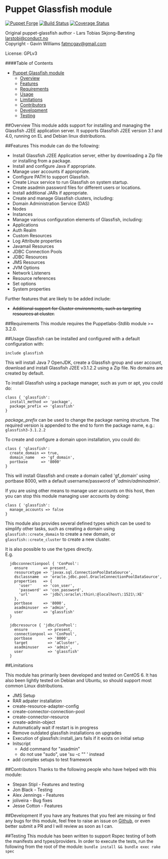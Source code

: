 # Puppet Glassfish module

[![Puppet Forge](http://img.shields.io/puppetforge/v/fatmcgav/glassfish.svg)](https://forge.puppetlabs.com/fatmcgav/glassfish)
[![Build Status](https://travis-ci.org/fatmcgav/fatmcgav-glassfish.svg?branch=develop)](https://travis-ci.org/fatmcgav/fatmcgav-glassfish)
[![Coverage Status](https://coveralls.io/repos/fatmcgav/fatmcgav-glassfish/badge.png?branch=develop)](https://coveralls.io/r/fatmcgav/fatmcgav-glassfish?branch=develop)

Original puppet-glassfish author - Lars Tobias Skjong-Børsting <larstobi@conduct.no>  
Copyright - Gavin Williams <fatmcgav@gmail.com>

License: GPLv3

####Table of Contents
- [Puppet Glassfish module](#puppet-glassfish-module)
	- [Overview](#overview)
	- [Features](#features)
	- [Requirements](#requirements)
	- [Usage](#usage)
	- [Limitations](#limitations)
	- [Contributors](#contributors)
	- [Development](#development)
	- [Testing](#testing)
	
##Overview
This module adds support for installing and managing the Glassfish J2EE application server.
It supports Glassfish J2EE version 3.1 and 4.0, running on EL and Debian linux distributions.

##Features
This module can do the following: 
 * Install Glassfish J2EE Application server, either by downloading a Zip file 
 or installing from a package.
 * Install and configure Java if appropriate. 
 * Manage user accounts if appropriate. 
 * Configure PATH to support Glassfish.
 * Create Linux service to run Glassfish on system startup.
 * Create asadmin password files for different users or locations.
 * Install additional JARs if appropriate.
 * Create and manage Glassfish clusters, including: 
  * Domain Administration Service (DAS) 
  * Nodes 
  * Instances
 * Manage various configuration elements of Glassfish, including: 
  * Applications
  * Auth Realm
  * Custom Resources
  * Log Attribute properties
  * Javamail Resources
  * JDBC Connection Pools
  * JDBC Resources
  * JMS Resources
  * JVM Options
  * Network Listeners
  * Resource references
  * Set options
  * System properties
  
Further features that are likely to be added include: 
 * ~~Additional support for Cluster environments, such as targeting resources at cluster.~~

##Requirements
This module requires the Puppetlabs-Stdlib module >= 3.2.0. 

##Usage
Glassfish can be installed and configured with a default configuration with:  
```puppet
include glassfish
```
This will install Java 7 OpenJDK, create a Glassfish group and user account, 
download and install Glassfish J2EE v3.1.2.2 using a Zip file. No domains are created by default.

To install Glassfish using a package manager, such as yum or apt, you could do: 
```puppet
class { 'glassfish':
  install_method => 'package', 
  package_prefix => 'glassfish'
}
```
_package_prefix_ can be used to change the package naming structure. 
The required version is appended to the end to form the package name, e.g.: `glassfish3-3.1.2.2`

To create and configure a domain upon installation, you could do: 
```puppet
class { 'glassfish': 
  create_domain => true, 
  domain_name   => 'gf_domain', 
  portbase      => '8000'
}
```
This will install Glassfish and create a domain called 'gf_domain' using portbase 8000, 
with a default username/password of '_admin/adminadmin_'.

If you are using other means to manage user accounts on this host, 
then you can stop this module managing user accounts by doing: 
```puppet
class { 'glassfish':
  manage_accounts => false 
}
```

This module also provides several defined types which can be used to simplify other tasks, 
such as creating a domain using `glassfish::create_domain` to create a new domain, 
or `glassfish::create_cluster` to create a new cluster.  

It is also possible to use the types directly.   
E.g.
```puppet
  jdbcconnectionpool { 'ConPool':
    ensure       => present,
    resourcetype => 'javax.sql.ConnectionPoolDataSource',
    dsclassname  => 'oracle.jdbc.pool.OracleConnectionPoolDataSource',
    properties   => {
      'user'     => 'con_user', 
      'password' => 'con_password',
      'url'      => 'jdbc\:oracle\:thin\:@localhost\:1521\:XE'
    },
    portbase     => '8000',
    asadminuser  => 'admin',
    user         => 'glassfish'
  }

  jdbcresource { 'jdbc/ConPool':
    ensure         => present,
    connectionpool => 'ConPool',
    portbase       => '8000',
    target         => 'aCluster',
    asadminuser    => 'admin',
    user           => 'glassfish'
  }
```

##Limitations

This module has primarily been developed and tested on CentOS 6. 
It has also been lightly tested on Debian and Ubuntu, so should support most common Linux distributions. 

 * JMS Setup
  * RAR adpater installation
  * create-resource-adapter-config
  * create-connector-connection-pool 
  * create-connector-resource
  * create-admin-object
 * Automatically wait if restart is in progress
 * Remove outdated glassfish installations on upgrades
 * Execution of glassfish::install_jars fails if it exists on initial setup
 * Initscript
   * Add command for "asadmin"
   * do not use "sudo", use 'su -c "<command>" <user>' instead
 * add complex setups to test framework


##Contributors
Thanks to the following people who have helped with this module: 
 * Stepan Stipl - Features and testing
 * Jon Black - Testing
 * Alex Jennings - Features
 * joliveira - Bug fixes
 * Jesse Cotton - Features

##Development
If you have any features that you feel are missing or find any bugs for this module, 
feel free to raise an issue on [Github](https://github.com/fatmcgav/fatmcgav-glassfish/issues?state=open),
or even better submit a PR and I will review as soon as I can. 

##Testing
This module has been written to support Rspec testing of both the manifests and types/providers.
In order to execute the tests, run the following from the root of the module: 
 `bundle install && bundle exec rake spec`  

